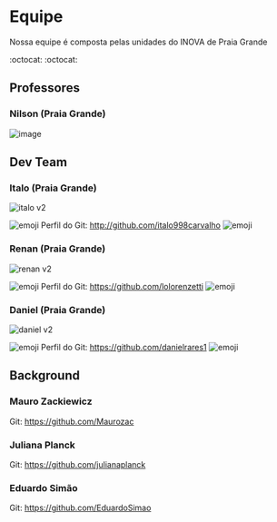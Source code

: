 # Equipe 
Nossa equipe é composta pelas unidades do INOVA de Praia Grande

:octocat: :octocat: 

## Professores

### Nilson (Praia Grande)

![image](https://user-images.githubusercontent.com/43144590/45751833-f2cb8b80-bbe9-11e8-8393-3804576f6ff3.png)



## Dev Team

### Italo (Praia Grande) 

![italo v2](https://user-images.githubusercontent.com/43144590/45499824-8537df00-b753-11e8-8732-6bbbc5ffeeb3.png)

![emoji](https://user-images.githubusercontent.com/43144590/45427147-87773c00-b674-11e8-8d7b-5b8ed22e11ff.png)
Perfil do Git: http://github.com/italo998carvalho
![emoji](https://user-images.githubusercontent.com/43144590/45427147-87773c00-b674-11e8-8d7b-5b8ed22e11ff.png)




### Renan (Praia Grande)

 ![renan v2](https://user-images.githubusercontent.com/43144590/45499820-849f4880-b753-11e8-8d40-7ec218ee109d.png)

![emoji](https://user-images.githubusercontent.com/43144590/45427147-87773c00-b674-11e8-8d7b-5b8ed22e11ff.png)
Perfil do Git: https://github.com/lolorenzetti
![emoji](https://user-images.githubusercontent.com/43144590/45427147-87773c00-b674-11e8-8d7b-5b8ed22e11ff.png)




### Daniel (Praia Grande)

![daniel v2](https://user-images.githubusercontent.com/43144590/45499934-c7612080-b753-11e8-8429-3d3c5976f12b.png)

![emoji](https://user-images.githubusercontent.com/43144590/45427147-87773c00-b674-11e8-8d7b-5b8ed22e11ff.png)
Perfil do Git: https://github.com/danielrares1
![emoji](https://user-images.githubusercontent.com/43144590/45427147-87773c00-b674-11e8-8d7b-5b8ed22e11ff.png)


## Background

### Mauro Zackiewicz

Git: https://github.com/Maurozac

### Juliana Planck

Git: https://github.com/julianaplanck

### Eduardo Simão

Git: https://github.com/EduardoSimao
